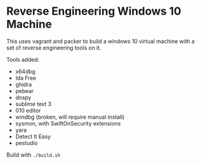 # Reverse Engineering Windows 10 Machine

This uses vagrant and packer to build a windows 10 virtual machine with a set of reverse engineering tools on it.


Tools added:
  - x64dbg
  - Ida Free
  - ghidra
  - pebear
  - dnspy
  - sublime text 3
  - 010 editor
  - windbg (broken, will require manual install)
  - sysmon, with SwiftOnSecurity extensions
  - yara
  - Detect It Easy
  - pestudio

Build with `./build.sh`
